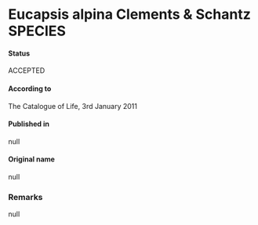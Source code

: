 # Eucapsis alpina Clements & Schantz SPECIES

#### Status
ACCEPTED

#### According to
The Catalogue of Life, 3rd January 2011

#### Published in
null

#### Original name
null

### Remarks
null